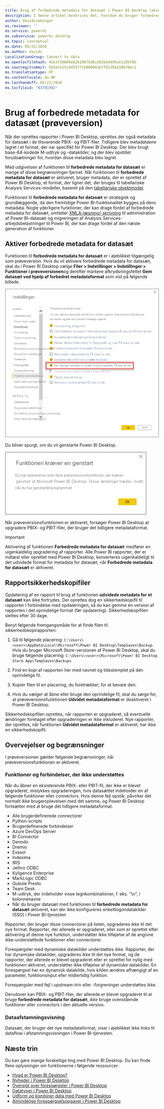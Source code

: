 ```yaml
---
title: Brug af forbedrede metadata for datasæt i Power BI Desktop (eksempelvisning)
description: I denne artikel beskrives det, hvordan du bruger forbedrede metadata for datasæt i Power BI.
author: davidiseminger
ms.reviewer: ''
ms.service: powerbi
ms.subservice: powerbi-desktop
ms.topic: conceptual
ms.date: 05/21/2020
ms.author: davidi
LocalizationGroup: Connect to data
ms.openlocfilehash: 42e3f36689e62b196f5d8cb82bd4dd5ee118bf8b
ms.sourcegitcommit: 5e5a7e15cdd55f71b0806016ff91256a398704c1
ms.translationtype: HT
ms.contentlocale: da-DK
ms.lasthandoff: 05/22/2020
ms.locfileid: "83793392"
---
```

# <a name="using-enhanced-dataset-metadata-preview"></a>Brug af forbedrede metadata for datasæt (prøveversion)

Når der oprettes rapporter i Power BI Desktop, oprettes der også metadata for datasæt i de tilsvarende PBIX- og PBIT-filer. Tidligere blev metadataene lagret i et format, der var specifikt for Power BI Desktop. Der blev brugt base-64-kodede M-udtryk og -datakilder, og der blev opstillet forudsætninger for, hvordan disse metadata blev lagret.

Med udgivelsen af funktionen til **forbedrede metadata for datasæt** er mange af disse begrænsninger fjernet. Når funktionen til **forbedrede metadata for datasæt** er aktiveret, bruger metadata, der er oprettet af Power BI Desktop, et format, der ligner det, der bruges til tabellariske Analysis Services-modeller, baseret på den [tabellariske objektmodel](https://docs.microsoft.com/bi-reference/tom/introduction-to-the-tabular-object-model-tom-in-analysis-services-amo).


Funktionen til **forbedrede metadata for datasæt** er strategisk og grundlæggende, da den fremtidige Power BI-funktionalitet bygges på dens metadata. Nogle yderligere funktioner, der kan drage fordel af forbedrede metadata for datasæt, omfatter [XMLA-læsning/-skrivning](https://docs.microsoft.com/power-platform-release-plan/2019wave2/business-intelligence/xmla-readwrite) til administration af Power BI-datasæt og migreringen af Analysis Services-arbejdsbelastninger til Power BI, der kan drage fordel af den næste generation af funktioner.



## <a name="enable-enhanced-dataset-metadata"></a>Aktiver forbedrede metadata for datasæt

Funktionen til **forbedrede metadata for datasæt** er i øjeblikket tilgængelig som prøveversion. Hvis du vil aktivere forbedrede metadata for datasæt, skal du i Power BI Desktop vælge **Filer > Indstillinger > Indstillinger > Funktioner i prøveversionen**og derefter markere afkrydsningsfeltet **Gem datasæt ved hjælp af forbedret metadataformat** som vist på følgende billede. 

![Aktiver prøveversionsfunktionen](media/desktop-enhanced-dataset-metadata/enhanced-dataset-metadata-01.png)

Du bliver spurgt, om du vil genstarte Power BI Desktop.

![Prompt om genstart](media/desktop-enhanced-dataset-metadata/enhanced-dataset-metadata-02.png)

Når prøveversionsfunktionen er aktiveret, forsøger Power BI Desktop at opgradere PBIX- og PBIT-filer, der bruger det tidligere metadataformat. 

> [!IMPORTANT]
> Aktivering af funktionen **Forbedrede metadata for datasæt** medfører en uigenkaldelig opgradering af rapporter. Alle Power BI rapporter, der er indlæst eller oprettet med Power BI Desktop, konverteres uigenkaldeligt til det udvidede format for metadata for datasæt, når **Forbedrede metadata for datasæt** er aktiveret.

## <a name="report-backup-files"></a>Rapportsikkerhedskopifiler

Opdatering af en rapport til brug af funktionen **udvidede metadata for et datasæt** kan ikke fortrydes. Der oprettes dog en sikkerhedskopifil til rapporter I forbindelse med opdateringen, så du kan gemme en version af rapporten i det oprindelige format (før opdatering). Sikkerhedskopifilen slettes efter 30 dage. 

Benyt følgende fremgangsmåde for at finde filen til sikkerhedskopirapporten:

1. Gå til følgende placering: ```C:\Users\<user>\AppData\Local\Microsoft\Power BI Desktop\TempSaves\Backup```. Hvis du bruger Microsoft Store-versionen af Power BI Desktop, skal du bruge følgende placering: ```C:\Users\<user>\Microsoft\Power BI Desktop Store App\TempSaves\Backups``` 

2. Find en kopi af rapporten her med navnet og tidsstemplet på den oprindelige fil.

3. Kopiér filen til en placering, du foretrækker, for at bevare den.

4. Hvis du vælger at åbne eller bruge den oprindelige fil, skal du sørge for, at prøveversionsfunktionen **Udvidet metadataformat** er deaktiveret i Power BI Desktop. 

Sikkerhedskopifilen oprettes, når rapporten er opgraderet, så eventuelle ændringer foretaget efter opgraderingen er ikke inkluderet. Nye rapporter, der oprettes, når funktionen **Udvidet metadataformat** er aktiveret, har ikke en sikkerhedskopifil.


## <a name="considerations-and-limitations"></a>Overvejelser og begrænsninger

I prøveversionen gælder følgende begrænsninger, når prøveversionsfunktionen er aktiveret.

### <a name="unsupported-features-and-connectors"></a>Funktioner og forbindelser, der ikke understøttes
Når du åbner en eksisterende PBIX- eller PBIT-fil, der ikke er blevet opgraderet, mislykkes opgraderingen, hvis datasættet indeholder en af følgende funktioner eller connectors. Hvis denne fejl opstår, påvirker det normalt ikke brugeroplevelsen med det samme, og Power BI Desktop fortsætter med at bruge det tidligere metadataformat.

* Alle brugerdefinerede connectorer
* Python-scripts
* Brugerdefinerede forbindelser
* Azure DevOps Server
* BI Connector
* Denodo
* Dremio
* Exasol
* Indexima
* IRIS
* Jethro ODBC
* Kyligence Enterprise
* MarkLogic ODBC
* Qubole Presto
* Team Desk
* M-udtryk, der indeholder visse tegnkombinationer, f. eks. "\\n", i kolonnenavne
* Når du bruger datasæt med funktionen til **forbedrede metadata for datasæt** aktiveret, kan der ikke konfigureres enkeltlogondatakilder (SSO) i Power BI-tjenesten

Rapporter, der bruger disse connectorer på listen, opgraderes ikke til det nye format. Rapporter, der allerede er opgraderet, eller som er oprettet efter aktivering af denne nye funktion, understøtter ikke tilføjelse af de angivne ikke-understøttede funktioner eller connectorer. 

Forespørgsler med dynamiske datakilder understøttes ikke. Rapporter, der har dynamiske datakilder, opgraderes ikke til det nye format, og de rapporter, der allerede er blevet opgraderet eller er oprettet for nylig med funktionen aktiveret, understøtter ikke tilføjelse af dynamiske datakilder. En forespørgsel har en dynamisk datakilde, hvis kilden ændres afhængigt af en parameter, funktionsinput eller midlertidig funktion. 

Forespørgsler med fejl i upstream-trin eller -forgreninger understøttes ikke. 

Derudover kan PBIX- og PBIT-filer, der allerede er blevet opgraderet til at bruge **forbedrede metadata for datasæt**, *ikke* bruge ovenstående funktioner eller connectors i den aktuelle version.




### <a name="lineage-view"></a>Dataafstamningsvisning
Datasæt, der bruger det nye metadataformat, viser i øjeblikket ikke links til dataflow i afstamningsvisningen i Power BI-tjenesten.

## <a name="next-steps"></a>Næste trin

Du kan gøre mange forskellige ting med Power BI Desktop. Du kan finde flere oplysninger om funktionerne i følgende ressourcer:

* [Hvad er Power BI Desktop?](../fundamentals/desktop-what-is-desktop.md)
* [Nyheder i Power BI Desktop](../fundamentals/desktop-latest-update.md)
* [Oversigt over forespørgsler i Power BI Desktop](../transform-model/desktop-query-overview.md)
* [Datatyper i Power BI Desktop](desktop-data-types.md)
* [Udform og kombiner data med Power BI Desktop](desktop-shape-and-combine-data.md)
* [Almindelige forespørgselsopgaver i Power BI Desktop](../transform-model/desktop-common-query-tasks.md)
